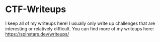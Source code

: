 # CTF-Writeups
I keep all of my writeups here! I usually only write up challenges that are interesting or relatively difficult. You can find more of my writeups here: https://spinstars.dev/writeups/
